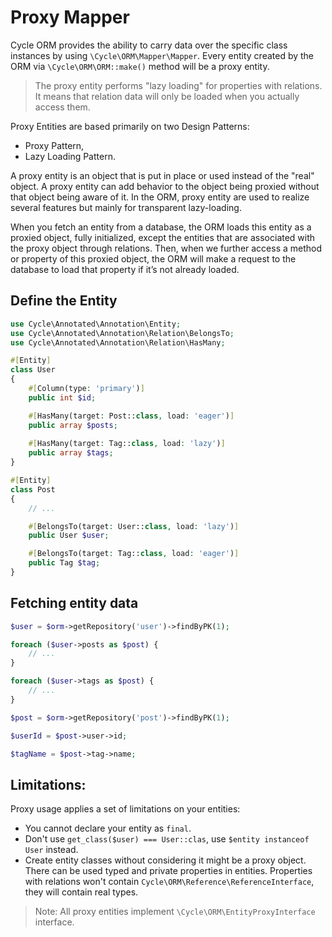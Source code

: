 # Proxy Mapper

Cycle ORM provides the ability to carry data over the specific class instances by using `\Cycle\ORM\Mapper\Mapper`.
Every entity created by the ORM via `\Cycle\ORM\ORM::make()` method will be a proxy entity.

> The proxy entity performs "lazy loading" for properties with relations. It means that relation data will
> only be loaded when you actually access them.

Proxy Entities are based primarily on two Design Patterns:

- Proxy Pattern,
- Lazy Loading Pattern.

A proxy entity is an object that is put in place or used instead of the "real" object. A proxy entity can add behavior
to the object being proxied without that object being aware of it. In the ORM, proxy entity are used to realize several
features but mainly for transparent lazy-loading.

When you fetch an entity from a database, the ORM loads this entity as a proxied object, fully initialized, except the
entities that are associated with the proxy object through relations. Then, when we further access a method or property
of this proxied object, the ORM will make a request to the database to load that property if it’s not already loaded.

## Define the Entity

```php
use Cycle\Annotated\Annotation\Entity;
use Cycle\Annotated\Annotation\Relation\BelongsTo;
use Cycle\Annotated\Annotation\Relation\HasMany;

#[Entity]
class User
{
    #[Column(type: 'primary')]
    public int $id;

    #[HasMany(target: Post::class, load: 'eager')]
    public array $posts;
    
    #[HasMany(target: Tag::class, load: 'lazy')]
    public array $tags;
}

#[Entity]
class Post
{
    // ...

    #[BelongsTo(target: User::class, load: 'lazy')]
    public User $user;

    #[BelongsTo(target: Tag::class, load: 'eager')]
    public Tag $tag;
}
```

## Fetching entity data

```php
$user = $orm->getRepository('user')->findByPK(1);

foreach ($user->posts as $post) {
    // ...
}

foreach ($user->tags as $post) {
    // ...
}

$post = $orm->getRepository('post')->findByPK(1);

$userId = $post->user->id;

$tagName = $post->tag->name;
```

## Limitations:

Proxy usage applies a set of limitations on your entities:

- You cannot declare your entity as `final`.
- Don't use `get_class($user) === User::clas`, use `$entity instanceof User` instead.
- Create entity classes without considering it might be a proxy object. There can be used typed and private properties
  in entities. Properties with relations won't contain `Cycle\ORM\Reference\ReferenceInterface`, they will contain real
  types.

> Note: All proxy entities implement `\Cycle\ORM\EntityProxyInterface` interface.

